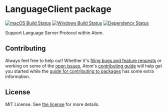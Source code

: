 # LanguageClient package
[![macOS Build Status](https://travis-ci.org/atom/langaugeserver-support.svg?branch=master)](https://travis-ci.org/atom/langaugeserver-support) [![Windows Build Status](https://ci.appveyor.com/api/projects/langaugeserver-support/settings/branch/master?svg=true)](https://ci.appveyor.com/project/Atom/langaugeserver-support/branch/master) [![Dependency Status](https://david-dm.org/atom/langaugeserver-support.svg)](https://david-dm.org/atom/langaugeserver-support)

Support Language Server Protocol within Atom.

## Contributing
Always feel free to help out!  Whether it's [filing bugs and feature requests](https://github.com/atom/languageserver-support/issues/new) or working on some of the [open issues](https://github.com/atom/languageserver-support/issues), Atom's [contributing guide](https://github.com/atom/atom/blob/master/CONTRIBUTING.md) will help get you started while the [guide for contributing to packages](https://github.com/atom/atom/blob/master/docs/contributing-to-packages.md) has some extra information.

## License
MIT License.  See [the license](LICENSE.md) for more details.
